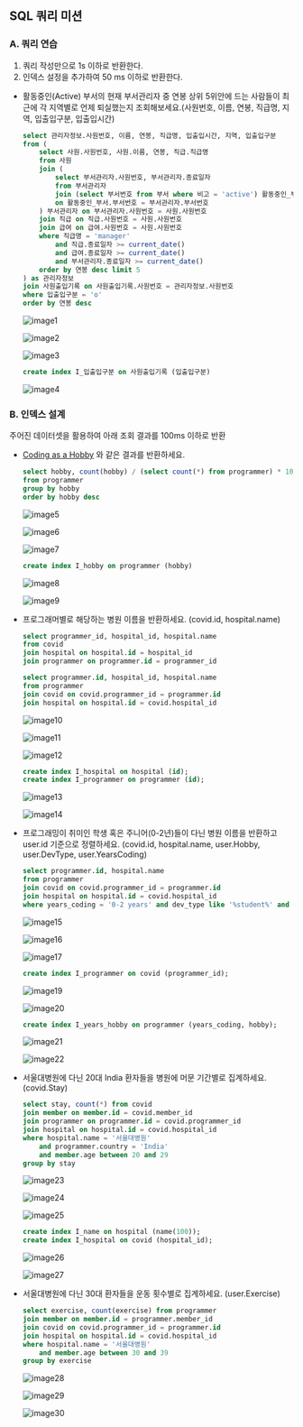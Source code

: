 ## SQL 쿼리 미션

### A. 쿼리 연습

1. 쿼리 작성만으로 1s 이하로 반환한다.
2. 인덱스 설정을 추가하여 50 ms 이하로 반환한다.
- 활동중인(Active) 부서의 현재 부서관리자 중 연봉 상위 5위안에 드는 사람들이 최근에 각 지역별로 언제 퇴실했는지 조회해보세요.(사원번호, 이름, 연봉, 직급명, 지역, 입출입구분, 입출입시간)
  
    ```sql
    select 관리자정보.사원번호, 이름, 연봉, 직급명, 입출입시간, 지역, 입출입구분
    from (
    	select 사원.사원번호, 사원.이름, 연봉, 직급.직급명
    	from 사원
    	join (
    		select 부서관리자.사원번호, 부서관리자.종료일자
    		from 부서관리자
    		join (select 부서번호 from 부서 where 비고 = 'active') 활동중인_부서 
    		on 활동중인_부서.부서번호 = 부서관리자.부서번호
    	) 부서관리자 on 부서관리자.사원번호 = 사원.사원번호
    	join 직급 on 직급.사원번호 = 사원.사원번호
    	join 급여 on 급여.사원번호 = 사원.사원번호
    	where 직급명 = 'manager' 
    		and 직급.종료일자 >= current_date()
    		and 급여.종료일자 >= current_date()
    		and 부서관리자.종료일자 >= current_date()
    	order by 연봉 desc limit 5
    ) as 관리자정보
    join 사원출입기록 on 사원출입기록.사원번호 = 관리자정보.사원번호
    where 입출입구분 = 'o'
    order by 연봉 desc
    ```
    
    ![image1](./images/image1.png)
    
    ![image2](./images/image2.png)
    
    ![image3](./images/image3.png)
    
    ```sql
    create index I_입출입구분 on 사원출입기록 (입출입구분)
    ```
    
    ![image4](./images/image4.png)
    

### B. 인덱스 설계

주어진 데이터셋을 활용하여 아래 조회 결과를 100ms 이하로 반환

- [Coding as a Hobby](https://insights.stackoverflow.com/survey/2018#developer-profile-_-coding-as-a-hobby) 와 같은 결과를 반환하세요.
  
    ```sql
    select hobby, count(hobby) / (select count(*) from programmer) * 100 as '%'
    from programmer
    group by hobby
    order by hobby desc
    ```
    
    ![image5](./images/image5.png)
    
    ![image6](./images/image6.png)
    
    ![image7](./images/image7.png)
    
    ```sql
    create index I_hobby on programmer (hobby)
    ```
    
    ![image8](./images/image8.png)
    
    ![image9](./images/image9.png)
    
- 프로그래머별로 해당하는 병원 이름을 반환하세요. (covid.id, hospital.name)
  
    ```sql
    select programmer_id, hospital_id, hospital.name
    from covid
    join hospital on hospital.id = hospital_id
    join programmer on programmer.id = programmer_id
    
    select programmer.id, hospital_id, hospital.name
    from programmer
    join covid on covid.programmer_id = programmer.id
    join hospital on hospital.id = covid.hospital_id
    ```
    
    ![image10](./images/image10.png)
    
    ![image11](./images/image11.png)
    
    ![image12](./images/image12.png)
    
    ```sql
    create index I_hospital on hospital (id);
    create index I_programmer on programmer (id);
    ```
    
    ![image13](./images/image13.png)
    
    ![image14](./images/image14.png)
    
- 프로그래밍이 취미인 학생 혹은 주니어(0-2년)들이 다닌 병원 이름을 반환하고 user.id 기준으로 정렬하세요. (covid.id, hospital.name, user.Hobby, user.DevType, user.YearsCoding)
  
    ```sql
    select programmer.id, hospital.name
    from programmer
    join covid on covid.programmer_id = programmer.id
    join hospital on hospital.id = covid.hospital_id
    where years_coding = '0-2 years' and dev_type like '%student%' and hobby = 'Yes'
    ```
    
    ![image15](./images/image15.png)
    
    ![image16](./images/image16.png)
    
    ![image17](./images/image17.png)
    
    ```sql
    create index I_programmer on covid (programmer_id);
    ```
    
    ![image19](./images/image19.png)
    
    ![image20](./images/image20.png)
    
    ```sql
    create index I_years_hobby on programmer (years_coding, hobby);
    ```
    
    ![image21](./images/image21.png)
    
    ![image22](./images/image22.png)
    
- 서울대병원에 다닌 20대 India 환자들을 병원에 머문 기간별로 집계하세요. (covid.Stay)
  
    ```sql
    select stay, count(*) from covid
    join member on member.id = covid.member_id
    join programmer on programmer.id = covid.programmer_id
    join hospital on hospital.id = covid.hospital_id
    where hospital.name = '서울대병원' 
    	and programmer.country = 'India' 
    	and member.age between 20 and 29
    group by stay
    ```
    
    ![image23](./images/image23.png)
    
    ![image24](./images/image24.png)
    
    ![image25](./images/image25.png)
    
    ```sql
    create index I_name on hospital (name(100));
    create index I_hospital on covid (hospital_id);
    ```
    
    ![image26](./images/image26.png)
    
    ![image27](./images/image27.png)
    
- 서울대병원에 다닌 30대 환자들을 운동 횟수별로 집계하세요. (user.Exercise)
  
    ```sql
    select exercise, count(exercise) from programmer
    join member on member.id = programmer.member_id
    join covid on covid.programmer_id = programmer.id
    join hospital on hospital.id = covid.hospital_id
    where hospital.name = '서울대병원' 
    	and member.age between 30 and 39
    group by exercise
    ```
    
    ![image28](./images/image28.png)
    
    ![image29](./images/image29.png)
    
    ![image30](./images/image30.png)